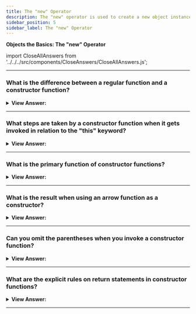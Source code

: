 ```yaml
---
title: The "new" Operator
description: The "new" operator is used to create a new object instance.
sidebar_position: 5
sidebar_label: The "new" Operator
---
```


**Objects the Basics: The "new" Operator**

import CloseAllAnswers from '../../../src/components/CloseAnswers/CloseAllAnswers.js';

<CloseAllAnswers />

---

### What is the difference between a regular function and a constructor function?

<details>
  <summary><strong>View Answer:</strong></summary>
  <div>
  <div><strong>Interview Response:</strong> The conventional difference is the constructor function name is capitalized and invoked with the "new" operator.
</div><br />
  <div><strong className="codeExample">Code Example:</strong><br /><br />

  <div></div>

```js
function User(name) {
  this.name = name;
  this.isAdmin = false;
}

let user = new User('Jack');

alert(user.name); // Jack
alert(user.isAdmin); // false
```

  </div>
  </div>
</details>

---

### What steps are taken by a constructor function when it gets invoked in relation to the "this" keyword?

<details>
  <summary><strong>View Answer:</strong></summary>
  <div>
  <div><strong>Interview Response:</strong> First, a new object is created and assigned to "this", the function body executes. Usually, it modifies "this", adds new properties, and the value of this gets returned.
</div><br />
  <div><strong className="codeExample">Code Example:</strong><br /><br />

  <div></div>

```js
function User(name) {
  // this = {};  (implicitly)

  // add properties to this
  this.name = name;
  this.isAdmin = false;

  // return this;  (implicitly)
}

// So let user = new User("Jack") gives the same result as:

let user = {
  name: 'Jack',
  isAdmin: false,
};
```

  </div>
  </div>
</details>

---

### What is the primary function of constructor functions?

<details>
  <summary><strong>View Answer:</strong></summary>
  <div>
  <div><strong>Interview Response:</strong> The primary purpose of constructors is to act as the framework of object creation. It quickly allows the code to create new objects in its image. All functions that accept the arrow function can get used as a constructor.
</div>
  </div>
</details>

---

### What is the result when using an arrow function as a constructor?

<details>
  <summary><strong>View Answer:</strong></summary>
  <div>
  <div><strong>Interview Response:</strong> Any attempt to resolve "this" in an arrow function results in a type error. This behavior is especially notable when you try to use an arrow function as a constructor, resulting in a type error. A cardinal rule to remember in JavaScript development is that arrow functions have no "THIS".
</div><br />
  <div><strong className="codeExample">Code Example:</strong><br /><br />

  <div></div>

```js
const Car = (color) => {
  this.color = color;
};

const redCar = new Car('red'); // TypeError: Car is not a constructor
```

  </div>
  </div>
</details>

---

### Can you omit the parentheses when you invoke a constructor function?

<details>
  <summary><strong>View Answer:</strong></summary>
  <div>
  <div><strong>Interview Response:</strong> Yes, technically, when you have no arguments and this approach is permitted by the specification but not considered a good style. It would be best always to use the parentheses even when you have no arguments in your constructor.
</div><br />
  <div><strong className="codeExample">Code Example:</strong><br /><br />

  <div></div>

```js
// let user = new User; <-- no parentheses

// same as
let user = new User(); <-- proper implementation
```

  </div>
  </div>
</details>

---

### What are the explicit rules on return statements in constructor functions?

<details>
  <summary><strong>View Answer:</strong></summary>
  <div>
  <div><strong>Interview Response:</strong> Constructors often do not contain a return statement. Their role is to enter all relevant information into this, and it immediately becomes the outcome; nevertheless, if there is a return statement, the rule is straightforward.<br /><br />
  <ol>
    <li>If the return function gets used with an object, the object is returned instead of this.</li>
    <li>If the return function gets invoked with a primitive, it gets ignored.</li>
  </ol>
</div><br />
  <div><strong className="codeExample">Code Example:</strong><br /><br />

  <div></div>

```js
function BigUser() {
  this.name = 'John';

  return { name: 'Godzilla' }; // <-- returns this object
}

alert(new BigUser().name); // Godzilla, got that object
```

  </div>
  </div>
</details>

---
